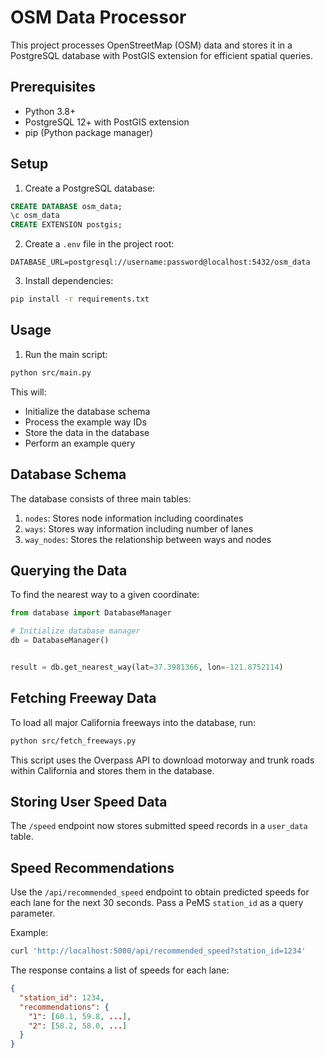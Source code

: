 # OSM Data Processor

This project processes OpenStreetMap (OSM) data and stores it in a PostgreSQL database with PostGIS extension for efficient spatial queries.

## Prerequisites

- Python 3.8+
- PostgreSQL 12+ with PostGIS extension
- pip (Python package manager)

## Setup

1. Create a PostgreSQL database:
```sql
CREATE DATABASE osm_data;
\c osm_data
CREATE EXTENSION postgis;
```

2. Create a `.env` file in the project root:
```
DATABASE_URL=postgresql://username:password@localhost:5432/osm_data
```

3. Install dependencies:
```bash
pip install -r requirements.txt
```

## Usage

1. Run the main script:
```bash
python src/main.py
```

This will:
- Initialize the database schema
- Process the example way IDs
- Store the data in the database
- Perform an example query

## Database Schema

The database consists of three main tables:

1. `nodes`: Stores node information including coordinates
2. `ways`: Stores way information including number of lanes
3. `way_nodes`: Stores the relationship between ways and nodes

## Querying the Data

To find the nearest way to a given coordinate:

```python
from database import DatabaseManager

# Initialize database manager
db = DatabaseManager()


result = db.get_nearest_way(lat=37.3981366, lon=-121.8752114)

```

## Fetching Freeway Data

To load all major California freeways into the database, run:

```bash
python src/fetch_freeways.py
```

This script uses the Overpass API to download motorway and trunk roads within
California and stores them in the database.

## Storing User Speed Data

The `/speed` endpoint now stores submitted speed records in a `user_data` table.

## Speed Recommendations

Use the `/api/recommended_speed` endpoint to obtain predicted speeds for each
lane for the next 30 seconds. Pass a PeMS `station_id` as a query parameter.

Example:

```bash
curl 'http://localhost:5000/api/recommended_speed?station_id=1234'
```

The response contains a list of speeds for each lane:

```json
{
  "station_id": 1234,
  "recommendations": {
    "1": [60.1, 59.8, ...],
    "2": [58.2, 58.0, ...]
  }
}
```
